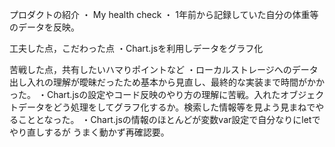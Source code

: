 
プロダクトの紹介
・ My health check
・ 1年前から記録していた自分の体重等のデータを反映。

工夫した点，こだわった点
・Chart.jsを利用しデータをグラフ化

苦戦した点，共有したいハマりポイントなど
・ローカルストレージへのデータ出し入れの理解が曖昧だったため基本から見直し、最終的な実装まで時間がかかった。
・Chart.jsの設定やコード反映のやり方の理解に苦戦。入れたオブジェクトデータをどう処理をしてグラフ化するか。検索した情報等を見よう見まねでやることとなった。
・Chart.jsの情報のほとんどが変数var設定で自分なりにletでやり直しするが
  うまく動かず再確認要。
